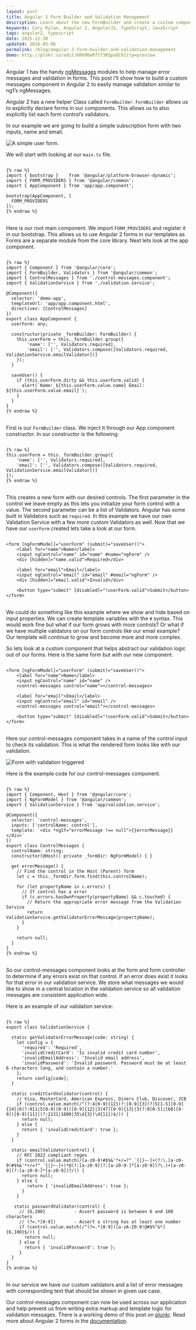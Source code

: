 ```yaml
---
layout: post
title: Angular 2 Form Builder and Validation Management
description: Learn about the new FormBuilder and create a custom component to manage form validation in Angular 2.
keywords: Cory Rylan, Angular 2, AngularJS, TypeScript, JavaScript
tags: angular2, typescript
date: 2015-12-30
updated: 2016-05-06
permalink: /blog/angular-2-form-builder-and-validation-management
demo: http://plnkr.co/edit/6RkM0eRftf3KQpoDCktz?p=preview
---
```


Angular 1 has the handy <a href="https://docs.angularjs.org/api/ngMessages/directive/ngMessages" target="_blank">ngMessages</a> modules to help manage error messages and validation in forms.
This post I’ll show how to build a custom messages component in Angular 2 to easily manage validation similar to ng1’s ngMessages.

Angular 2 has a new helper Class called <code>FormBuilder</code>. <code>FormBuilder</code> allows us to explicitly declare forms in our components.
This allows us to also explicitly list each form control’s validators.

In our example we are going to build a simple subscription form with two inputs, name and email.

    
<img src="/assets/images/posts/2015-12-30-angular-2-form-builder-and-validation-management/form-1.jpg" alt="A simple user form." class="full-width col-5--max" />

We will start with looking at our `main.ts` file.

<pre class="language-typescript">
<code>
{% raw %}
import { bootstrap }    from '@angular/platform-browser-dynamic';
import { FORM_PROVIDERS } from '@angular/common';
import { AppComponent } from 'app/app.component';

bootstrap(AppComponent, [
  FORM_PROVIDERS
]);
{% endraw %}
</code>
</pre>

Here is our root main component. We import `FORM_PROVIDERS` and register it in our bootstrap. This allows us to use Angular 2 forms in our templates as
Forms are a separate module from the core library. Next lets look at the app component.

<pre class="language-typescript">
<code>
{% raw %}
import { Component } from '@angular/core';
import { FormBuilder, Validators } from '@angular/common';
import { ControlMessages } from './control-messages.component';
import { ValidationService } from './validation.service';
     
@Component({
  selector: 'demo-app',
  templateUrl: 'app/app.component.html',
  directives: [ControlMessages]
})
export class AppComponent {
  userForm: any;
  
  constructor(private _formBuilder: FormBuilder) {  
    this.userForm = this._formBuilder.group({
        'name': ['', Validators.required],
        'email': ['', Validators.compose([Validators.required, ValidationService.emailValidator])]
    });
  }
  
  saveUser() {
    if (this.userForm.dirty && this.userForm.valid) {
      alert(`Name: ${this.userForm.value.name} Email: ${this.userForm.value.email}`);
    }
  }
}
{% endraw %}
</code>
</pre>

First is our `FormBuilder` class. We inject it through our App component constructor. 
In our constructor is the following:
    
<pre class="language-typescript">
<code>
{% raw %}
this.userForm = this._formBuilder.group({
    'name': ['', Validators.required],
    'email': ['', Validators.compose([Validators.required, ValidationService.emailValidator])]
});
{% endraw %}
</code>
</pre>

This creates a new form with our desired controls. The first parameter in the control we leave empty as this
lets you initialize your form control with a value. The second parameter can be a list of Validators.
Angular has some built in Validators such as `required`. In this example we have our own Validation Service
with a few more custom Validators as well. Now that we have our `userForm` created lets take a look at our form.
    
<pre class="language-markup">
<code>
&lt;form [ngFormModel]=&quot;userForm&quot; (submit)=&quot;saveUser()&quot;&gt;
    &lt;label for=&quot;name&quot;&gt;Name&lt;/label&gt;
    &lt;input ngControl=&quot;name&quot; id=&quot;name&quot; #name=&quot;ngForm&quot; /&gt;
    &lt;div [hidden]=&quot;name.valid&quot;&gt;Required&lt;/div&gt;
  
    &lt;label for=&quot;email&quot;&gt;Email&lt;/label&gt;
    &lt;input ngControl=&quot;email&quot; id=&quot;email&quot; #email=&quot;ngForm&quot; /&gt;
    &lt;div [hidden]=&quot;email.valid&quot;&gt;Invalid&lt;/div&gt;
  
    &lt;button type=&quot;submit&quot; [disabled]=&quot;!userForm.valid&quot;&gt;Submit&lt;/button&gt;
&lt;/form&gt;
</code>
</pre>

We could do something like this example where we show and hide based on input properties.
We can create template variables with the `#` syntax. This would work fine but what if
our form grows with more controls? Or what if we have multiple validators on our form
controls like our email example? Our template will continue to grow and become more and more complex.

So lets look at a custom component that helps abstract our validation logic out of our forms.
Here is the same form but with our new component.
    
<pre class="language-markup">
<code>
&lt;form [ngFormModel]=&quot;userForm&quot; (submit)=&quot;saveUser()&quot;&gt;
    &lt;label for=&quot;name&quot;&gt;Name&lt;/label&gt;
    &lt;input ngControl=&quot;name&quot; id=&quot;name&quot; /&gt;
    &lt;control-messages control=&quot;name&quot;&gt;&lt;/control-messages&gt;
    
    &lt;label for=&quot;email&quot;&gt;Email&lt;/label&gt;
    &lt;input ngControl=&quot;email&quot; id=&quot;email&quot; /&gt;
    &lt;control-messages control=&quot;email&quot;&gt;&lt;/control-messages&gt;
    
    &lt;button type=&quot;submit&quot; [disabled]=&quot;!userForm.valid&quot;&gt;Submit&lt;/button&gt;
&lt;/form&gt;
</code>
</pre>

Here our control-messages component takes in a name of the control input to check its validation.
This is what the rendered form looks like with our validation.

<img src="/assets/images/posts/2015-12-30-angular-2-form-builder-and-validation-management/form-2.jpg" alt="Form with validation triggered" class="full-width col-5--max" />

Here is the example code for our control-messages component.
    
<pre class="language-typescript">
<code>
{% raw %}
import { Component, Host } from '@angular/core';
import { NgFormModel } from '@angular/common';
import { ValidationService } from 'app/validation.service';
     
@Component({
  selector: 'control-messages',
  inputs: ['controlName: control'],
  template: `&lt;div *ngIf=&quot;errorMessage !== null&quot;&gt;{{errorMessage}}&lt;/div&gt;`
})
export class ControlMessages {
  controlName: string;
  constructor(@Host() private _formDir: NgFormModel) { }
     
  get errorMessage() {
    // Find the control in the Host (Parent) form
    let c = this._formDir.form.find(this.controlName);
     
    for (let propertyName in c.errors) {
	  // If control has a error
      if (c.errors.hasOwnProperty(propertyName) && c.touched) {
 	    // Return the appropriate error message from the Validation Service
        return ValidationService.getValidatorErrorMessage(propertyName);
      }
    }
        
    return null;
  }
}
{% endraw %}
</code>
</pre>

So our control-messages component looks at the form and form controller to determine
if any errors exist on that control. If an error does exist it looks for that error
in our validation service. We store what messages we would like to show in a central
location in the validation service so all validation messages are consistent application wide.

Here is an example of our validation service:

<pre class="language-typescript">
<code>
{% raw %}
export class ValidationService {
     
  static getValidatorErrorMessage(code: string) {
    let config = {
      'required': 'Required',
      'invalidCreditCard': 'Is invalid credit card number',
      'invalidEmailAddress': 'Invalid email address',
      'invalidPassword': 'Invalid password. Password must be at least 6 characters long, and contain a number.'
    };
    return config[code];
  }

  static creditCardValidator(control) {
    // Visa, MasterCard, American Express, Diners Club, Discover, JCB
    if (control.value.match(/^(?:4[0-9]{12}(?:[0-9]{3})?|5[1-5][0-9]{14}|6(?:011|5[0-9][0-9])[0-9]{12}|3[47][0-9]{13}|3(?:0[0-5]|[68][0-9])[0-9]{11}|(?:2131|1800|35\d{3})\d{11})$/)) {
      return null;
    } else {
      return { 'invalidCreditCard': true };
    }
  }
     
  static emailValidator(control) {
    // RFC 2822 compliant regex
    if (control.value.match(/[a-z0-9!#$%&'*+/=?^_`{|}~-]+(?:\.[a-z0-9!#$%&'*+/=?^_`{|}~-]+)*@(?:[a-z0-9](?:[a-z0-9-]*[a-z0-9])?\.)+[a-z0-9](?:[a-z0-9-]*[a-z0-9])?/)) {
      return null;
    } else {
        return { 'invalidEmailAddress': true };
      }
    }
     
   static passwordValidator(control) {
     // {6,100}           - Assert password is between 6 and 100 characters
     // (?=.*[0-9])       - Assert a string has at least one number
     if (control.value.match(/^(?=.*[0-9])[a-zA-Z0-9!@#$%^&*]{6,100}$/)) {
       return null;
     } else {
       return { 'invalidPassword': true };
     }
  }
}
{% endraw %}
</code>
</pre>

In our service we have our custom validators and a list of error messages with corresponding text that should
be shown in given use case.

Our control-messages component can now be used across our application and help prevent us from writing extra markup
and template logic for validation messages. There is a working demo of this post on <a href="http://plnkr.co/edit/6RkM0eRftf3KQpoDCktz?p=preview" target="_blank">plunkr</a>.
Read more about Angular 2 forms in the <a href="https://angular.io/docs/ts/latest/guide/forms.html" target="_blank">documentation</a>.